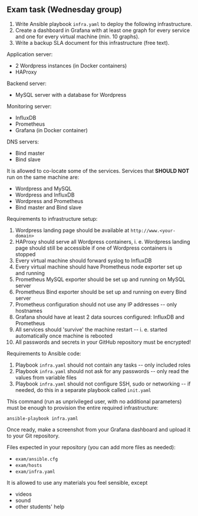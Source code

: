 Exam task (Wednesday group)
---------------------------

 1. Write Ansible playbook `infra.yaml` to deploy the following infrastructure.
 2. Create a dashboard in Grafana with at least one graph for every service and
    one for every virtual machine (min. 10 graphs).
 3. Write a backup SLA document for this infrastructure (free text).

Application server:
 - 2 Wordpress instances (in Docker containers)
 - HAProxy

Backend server:
 - MySQL server with a database for Wordpress

Monitoring server:
 - InfluxDB
 - Prometheus
 - Grafana (in Docker container)

DNS servers:
 - Bind master
 - Bind slave

It is allowed to co-locate some of the services.
Services that **SHOULD NOT** run on the same machine are:
 - Wordpress and MySQL
 - Wordpress and InfluxDB
 - Wordpress and Prometheus
 - Bind master and Bind slave

Requirements to infrastructure setup:
 1.  Wordpress landing page should be available at `http://www.<your-domain>`
 2.  HAProxy should serve all Wordpress containers, i. e. Wordpress landing page
     should still be accessible if one of Wordpress containers is stopped
 3.  Every virtual machine should forward syslog to InfluxDB
 4.  Every virtual machine should have Prometheus node exporter set up and
     running
 5.  Prometheus MySQL exporter should be set up and running on MySQL server
 6.  Prometheus Bind exporter should be set up and running on every Bind server
 7.  Prometheus configuration should not use any IP addresses -- only hostnames
 8.  Grafana should have at least 2 data sources configured: InfluxDB and
     Prometheus
 9.  All services should 'survive' the machine restart -- i. e. started
     automatically once machine is rebooted
 10. All passwords and secrets in your GitHub repository must be encrypted!

Requirements to Ansible code:
 1. Playbook `infra.yaml` should not contain any tasks -- only included roles
 2. Playbook `infra.yaml` should not ask for any passwords -- only read the
    values from variable files
 3. Playbook `infra.yaml` should not configure SSH, sudo or networking -- if
    needed, do this in a separate playbook called `init.yaml`

This command (run as unprivileged user, with no additional parameters) must be
enough to provision the entire required infrastructure:

    ansible-playbook infra.yaml

Once ready, make a screenshot from your Grafana dashboard and upload it to your
Git repository.

Files expected in your repository (you can add more files as needed):
 - `exam/ansible.cfg`
 - `exam/hosts`
 - `exam/infra.yaml`

It is allowed to use any materials you feel sensible, except
 - videos
 - sound
 - other students' help
